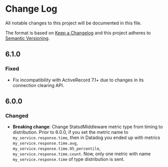# Change Log

All notable changes to this project will be documented in this file.

The format is based on [Keep a Changelog](http://keepachangelog.com/)
and this project adheres to [Semantic Versioning](http://semver.org/).

## 6.1.0

### Fixed

- Fix incompatibility with ActiveRecord 7.1+ due to changes in its
  connection clearing API.

## 6.0.0

### Changed

- **Breaking change**: Change StatsdMiddleware metric type from timing to
  distribution. Prior to 6.0.0, if you set the metric name to
  `my_service.response.time`, then in Datadog you ended up with metrics
  `my_service.response.time.avg`, `my_service.response.time.95_percentile`,
  `my_service.response.time.count`. Now, only one metric with name
   `my_service.response.time` of type distribution is sent.
